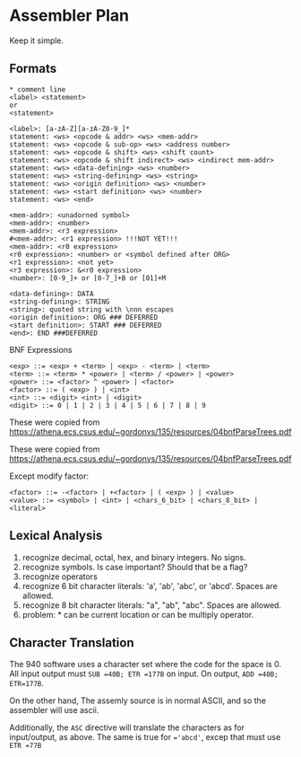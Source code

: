 # Assembler Plan

Keep it simple.

## Formats

``` code
* comment line
<label> <statement>
or
<statement>

<label>: [a-zA-Z][a-zA-Z0-9_]*
statement: <ws> <opcode & addr> <ws> <mem-addr>
statement: <ws> <opcode & sub-op> <ws> <address number>
statement: <ws> <opcode & shift> <ws> <shift count>
statement: <ws> <opcode & shift indirect> <ws> <indirect mem-addr>
statement: <ws> <data-defining> <ws> <number>
statement: <ws> <string-defining> <ws> <string>
statement: <ws> <origin definition> <ws> <number>
statement: <ws> <start definition> <ws> <number>
statement: <ws> <end>

<mem-addr>: <unadorned symbol>
<mem-addr>: <number>
<mem-addr>: <r3 expression>
#<mem-addr>: <r1 expression> !!!NOT YET!!!
<mem-addr>: <r0 expression>
<r0 expression>: <number> or <symbol defined after ORG>
<r1 expression>: <not yet>
<r3 expression>: &<r0 expression>
<number>: [0-9_]+ or [0-7_]+B or [01]+M

<data-defining>: DATA 
<string-defining>: STRING
<string>: quoted string with \nnn escapes
<origin definition>: ORG ### DEFERRED
<start definition>: START ### DEFERRED
<end>: END ###DEFERRED
```

BNF Expressions

``` bnf
<exp> ::= <exp> + <term> | <exp> - <term> | <term>
<term> ::= <term> * <power> | <term> / <power> | <power>
<power> ::= <factor> ^ <power> | <factor>
<factor> ::= ( <exp> ) | <int>
<int> ::= <digit> <int> | <digit>
<digit> ::= 0 | 1 | 2 | 3 | 4 | 5 | 6 | 7 | 8 | 9
```
These were copied from https://athena.ecs.csus.edu/~gordonvs/135/resources/04bnfParseTrees.pdf

These were copied from <https://athena.ecs.csus.edu/~gordonvs/135/resources/04bnfParseTrees.pdf>

Except modify factor:

```
<factor> ::= -<factor> | +<factor> | ( <exp> ) | <value>
<value> ::= <symbol> | <int> | <chars_6_bit> | <chars_8_bit> | <literal>
```

## Lexical Analysis

1. recognize decimal, octal, hex, and binary integers. No signs.
2. recognize symbols. Is case important? Should that be a flag?
3. recognize operators
4. recognize 6 bit character literals: 'a', 'ab', 'abc', or 'abcd'. Spaces are allowed.
5. recognize 8 bit character literals: "a", "ab", "abc". Spaces are allowed.
6. problem: * can be current location or can be multiply operator.

## Character Translation

The 940 software uses a character set where the code for the space is 0. All input output must ```SUB =40B; ETR =177B``` on input. On output, ```ADD =40B; ETR=177B```.

On the other hand, The assemly source is in normal ASCII, and so the assembler will use ascii.

Additionally, the ```ASC``` directive will translate the characters as for input/output, as above. The same is true for ```='abcd'```, excep that must use ```ETR =77B```
